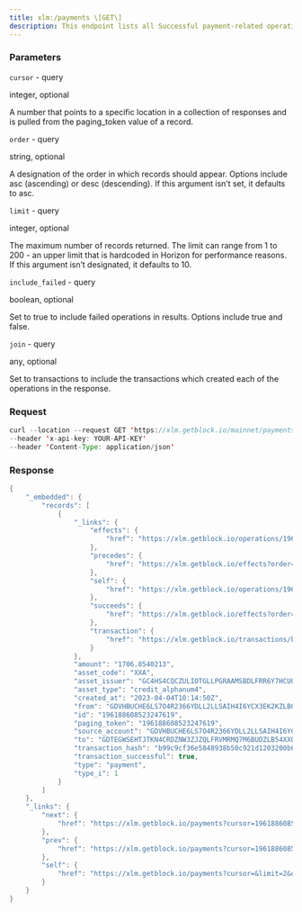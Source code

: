 ```yaml
---
title: xlm:/payments \[GET\]
description: This endpoint lists all Successful payment-related operations and can beused in streaming mode. Streaming mode allows you to listen for newpayments as they are added to the Stellar ledger. If called in streamingmode, Horizon will start at the earliest known payment unless a cursoris set, in which case it will start from that cursor. By setting thecursor value to now, you can stream payments created since your requesttime. Operations that can be returned by this endpoint includecreate_account, payment, path_payment_strict_recieve,path_payment_strict_send, and account_merge .
---
```


### Parameters


`cursor` - query

integer, optional

A number that points to a specific location in a collection of responses
and is pulled from the paging_token value of a record.

`order` - query

string, optional

A designation of the order in which records should appear. Options
include asc (ascending) or desc (descending). If this argument isn’t
set, it defaults to asc.

`limit` - query

integer, optional

The maximum number of records returned. The limit can range from 1 to
200 - an upper limit that is hardcoded in Horizon for performance
reasons. If this argument isn’t designated, it defaults to 10.

`include_failed` - query

boolean, optional

Set to true to include failed operations in results. Options include
true and false.

`join` - query

any, optional

Set to transactions to include the transactions which created each of
the operations in the response.

### Request

``` java
curl --location --request GET 'https://xlm.getblock.io/mainnet/payments?limit=1' 
--header 'x-api-key: YOUR-API-KEY' 
--header 'Content-Type: application/json'
```

###  Response

``` java
{
    "_embedded": {
        "records": [
            {
                "_links": {
                    "effects": {
                        "href": "https://xlm.getblock.io/operations/196188608523247619/effects"
                    },
                    "precedes": {
                        "href": "https://xlm.getblock.io/effects?order=asc&cursor=196188608523247619"
                    },
                    "self": {
                        "href": "https://xlm.getblock.io/operations/196188608523247619"
                    },
                    "succeeds": {
                        "href": "https://xlm.getblock.io/effects?order=desc&cursor=196188608523247619"
                    },
                    "transaction": {
                        "href": "https://xlm.getblock.io/transactions/b99c9cf36e5848938b50c921d1203200b6a90379f10564685c14a81e54a07962"
                    }
                },
                "amount": "1706.8540213",
                "asset_code": "XXA",
                "asset_issuer": "GC4HS4CQCZULIOTGLLPGRAAMSBDLFRR6Y7HCUQG66LNQDISXKIXXADIM",
                "asset_type": "credit_alphanum4",
                "created_at": "2023-04-04T10:14:50Z",
                "from": "GDVHBUCHE6LS7O4R2366YDLL2LLSAIH4I6YCX3EK2KZLBOV7H6QA7GUX",
                "id": "196188608523247619",
                "paging_token": "196188608523247619",
                "source_account": "GDVHBUCHE6LS7O4R2366YDLL2LLSAIH4I6YCX3EK2KZLBOV7H6QA7GUX",
                "to": "GDTEGWSEHTJTKN4CRDZNW3ZJZQLFRVMRMQ7M6BUDZLB54XXQMMI2XRUF",
                "transaction_hash": "b99c9cf36e5848938b50c921d1203200b6a90379f10564685c14a81e54a07962",
                "transaction_successful": true,
                "type": "payment",
                "type_i": 1
            }
        ]
    },
    "_links": {
        "next": {
            "href": "https://xlm.getblock.io/payments?cursor=196188608523247620&limit=2&order=asc"
        },
        "prev": {
            "href": "https://xlm.getblock.io/payments?cursor=196188608523247619&limit=2&order=desc"
        },
        "self": {
            "href": "https://xlm.getblock.io/payments?cursor=&limit=2&order=asc"
        }
    }
}
```

